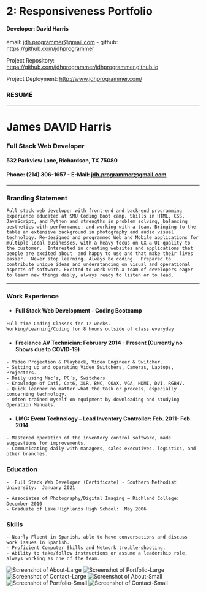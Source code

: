 
# 2: Responsiveness Portfolio

#### Developer: David Harris
email: jdh.programmer@gmail.com - 
github: https://github.com/jdhprogrammer

Project Repository: https://github.com/jdhprogrammer/jdhprogrammer.github.io

Project Deployment: http://www.jdhprogrammer.com/
### RESUMÉ
---  
# James DAVID Harris 

### Full Stack Web Developer

#### 532 Parkview Lane, Richardson, TX 75080
#### Phone: (214) 306-1657 - E-Mail: jdh.programmer@gmail.com

---

### Branding Statement 
```
Full stack web developer with front-end and back-end programming experience educated at SMU Coding Boot camp. Skills in HTML, CSS, JavaScript, and Python and strengths in problem solving, balancing aesthetics with performance, and working with a team. Bringing to the table an extensive background in photography and audio visual technology. Re-designed and programmed Web and Mobile applications for multiple local businesses, with a heavy focus on UX & UI quality to the customer.  Interested in creating websites and applications that people are excited about  and happy to use and that make their lives easier.  Never stop learning… Always be coding.  Prepared to contribute unique ideas and understanding on visual and operational aspects of software. Excited to work with a team of developers eager to learn new things daily, always ready to listen or to lead. 
```
---
### Work Experience  

- #### Full Stack Web Development - Coding Bootcamp
```
Full-time Coding Classes for 12 weeks. 
Working/Learning/Coding for 8 hours outside of class everyday
```
- #### Freelance AV Technician: February 2014 - Present (Currently no Shows due to COVID-19)
```
- Video Projection & Playback, Video Engineer & Switcher.
- Setting up and operating Video Switchers, Cameras, Laptops, Projectors.
- Daily using Mac’s, PC’s, Switchers 
- Knowledge of Cat5, Cat6, XLR, BNC, COAX, VGA, HDMI, DVI, RGBHV.
- Quick learner no matter what the task or process, especially concerning technology. 
- Often trained myself on equipment by downloading and studying Operation Manuals.
```

- #### LMG: Event Technology – Lead Inventory Controller: Feb. 2011- Feb. 2014 
```
- Mastered operation of the inventory control software, made suggestions for improvements.
- Communicating daily with managers, sales executives, logistics, and other branches. 
```

### Education 
```
-  Full Stack Web Developer (Certificate) - Southern Methodist University:  January 2021

- Associates of Photography/Digital Imaging – Richland College:  December 2010
- Graduate of Lake Highlands High School:  May 2006 
```

### Skills 
```
- Nearly Fluent in Spanish, able to have conversations and discuss work issues in Spanish.
- Proficient Computer Skills and Network trouble-shooting.
- Ability to take/follow instructions or assume a leadership role, always working as one of the team. 
```

![Screenshot of About-Large](Assets/Screenshots/About.jpeg?raw=true "About-large")
![Screenshot of Portfolio-Large](Assets/Screenshots/Portfolio.jpeg?raw=true "Portfolio-large")
![Screenshot of Contact-Large](Assets/Screenshots/Contact.jpeg?raw=true "Contact-large")
![Screenshot of About-Small](Assets/Screenshots/About_small.jpeg?raw=true "About-small")
![Screenshot of Portfolio-Small](Assets/Screenshots/Portfolio_small.jpeg?raw=true "Portfolio-small")
![Screenshot of Contact-Small](Assets/Screenshots/Contact_small.jpeg?raw=true "Contact-small")



